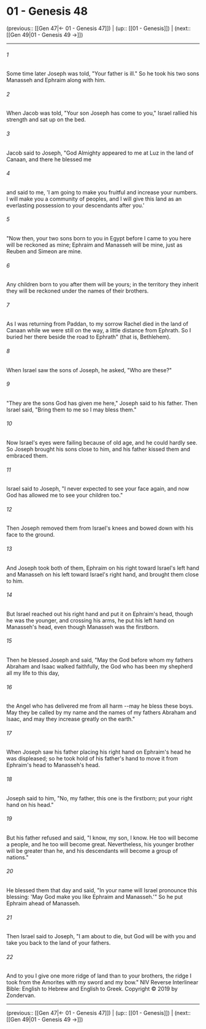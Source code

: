 # 01 - Genesis 48

(previous:: [[Gen 47|← 01 - Genesis 47]]) | (up:: [[01 - Genesis]]) | (next:: [[Gen 49|01 - Genesis 49 →]])

***


###### 1 
Some time later Joseph was told, "Your father is ill." So he took his two sons Manasseh and Ephraim along with him. 

###### 2 
When Jacob was told, "Your son Joseph has come to you," Israel rallied his strength and sat up on the bed. 

###### 3 
Jacob said to Joseph, "God Almighty appeared to me at Luz in the land of Canaan, and there he blessed me 

###### 4 
and said to me, 'I am going to make you fruitful and increase your numbers. I will make you a community of peoples, and I will give this land as an everlasting possession to your descendants after you.' 

###### 5 
"Now then, your two sons born to you in Egypt before I came to you here will be reckoned as mine; Ephraim and Manasseh will be mine, just as Reuben and Simeon are mine. 

###### 6 
Any children born to you after them will be yours; in the territory they inherit they will be reckoned under the names of their brothers. 

###### 7 
As I was returning from Paddan, to my sorrow Rachel died in the land of Canaan while we were still on the way, a little distance from Ephrath. So I buried her there beside the road to Ephrath" (that is, Bethlehem). 

###### 8 
When Israel saw the sons of Joseph, he asked, "Who are these?" 

###### 9 
"They are the sons God has given me here," Joseph said to his father. Then Israel said, "Bring them to me so I may bless them." 

###### 10 
Now Israel's eyes were failing because of old age, and he could hardly see. So Joseph brought his sons close to him, and his father kissed them and embraced them. 

###### 11 
Israel said to Joseph, "I never expected to see your face again, and now God has allowed me to see your children too." 

###### 12 
Then Joseph removed them from Israel's knees and bowed down with his face to the ground. 

###### 13 
And Joseph took both of them, Ephraim on his right toward Israel's left hand and Manasseh on his left toward Israel's right hand, and brought them close to him. 

###### 14 
But Israel reached out his right hand and put it on Ephraim's head, though he was the younger, and crossing his arms, he put his left hand on Manasseh's head, even though Manasseh was the firstborn. 

###### 15 
Then he blessed Joseph and said, "May the God before whom my fathers Abraham and Isaac walked faithfully, the God who has been my shepherd all my life to this day, 

###### 16 
the Angel who has delivered me from all harm --may he bless these boys. May they be called by my name and the names of my fathers Abraham and Isaac, and may they increase greatly on the earth." 

###### 17 
When Joseph saw his father placing his right hand on Ephraim's head he was displeased; so he took hold of his father's hand to move it from Ephraim's head to Manasseh's head. 

###### 18 
Joseph said to him, "No, my father, this one is the firstborn; put your right hand on his head." 

###### 19 
But his father refused and said, "I know, my son, I know. He too will become a people, and he too will become great. Nevertheless, his younger brother will be greater than he, and his descendants will become a group of nations." 

###### 20 
He blessed them that day and said, "In your name will Israel pronounce this blessing: 'May God make you like Ephraim and Manasseh.'" So he put Ephraim ahead of Manasseh. 

###### 21 
Then Israel said to Joseph, "I am about to die, but God will be with you and take you back to the land of your fathers. 

###### 22 
And to you I give one more ridge of land than to your brothers, the ridge I took from the Amorites with my sword and my bow." NIV Reverse Interlinear Bible: English to Hebrew and English to Greek. Copyright © 2019 by Zondervan.

***

(previous:: [[Gen 47|← 01 - Genesis 47]]) | (up:: [[01 - Genesis]]) | (next:: [[Gen 49|01 - Genesis 49 →]])
